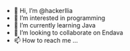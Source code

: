- 👋 Hi, I’m @hackerIlia
- 👀 I’m interested in programming
- 🌱 I’m currently learning Java
- 💞️ I’m looking to collaborate on Endava
- 📫 How to reach me ...

<!---
hackerIlia/hackerIlia is a ✨ special ✨ repository because its `README.md` (this file) appears on your GitHub profile.
You can click the Preview link to take a look at your changes.
--->
